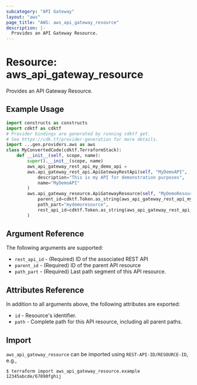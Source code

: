 ```yaml
---
subcategory: "API Gateway"
layout: "aws"
page_title: "AWS: aws_api_gateway_resource"
description: |-
  Provides an API Gateway Resource.
---
```


# Resource: aws_api_gateway_resource

Provides an API Gateway Resource.

## Example Usage

```python
import constructs as constructs
import cdktf as cdktf
# Provider bindings are generated by running cdktf get.
# See https://cdk.tf/provider-generation for more details.
import ...gen.providers.aws as aws
class MyConvertedCode(cdktf.TerraformStack):
    def __init__(self, scope, name):
        super().__init__(scope, name)
        aws_api_gateway_rest_api_my_demo_api =
        aws.api_gateway_rest_api.ApiGatewayRestApi(self, "MyDemoAPI",
            description="This is my API for demonstration purposes",
            name="MyDemoAPI"
        )
        aws.api_gateway_resource.ApiGatewayResource(self, "MyDemoResource",
            parent_id=cdktf.Token.as_string(aws_api_gateway_rest_api_my_demo_api.root_resource_id),
            path_part="mydemoresource",
            rest_api_id=cdktf.Token.as_string(aws_api_gateway_rest_api_my_demo_api.id)
        )
```

## Argument Reference

The following arguments are supported:

* `rest_api_id` - (Required) ID of the associated REST API
* `parent_id` - (Required) ID of the parent API resource
* `path_part` - (Required) Last path segment of this API resource.

## Attributes Reference

In addition to all arguments above, the following attributes are exported:

* `id` - Resource's identifier.
* `path` - Complete path for this API resource, including all parent paths.

## Import

`aws_api_gateway_resource` can be imported using `REST-API-ID/RESOURCE-ID`, e.g.,

```
$ terraform import aws_api_gateway_resource.example 12345abcde/67890fghij
```

<!-- cache-key: cdktf-0.17.0-pre.15 input-71174399c5a7b3e774cd09f6ca1ad0abb7cf333c08bbcdb21eb6c1752d6fe622 -->